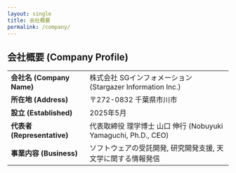 ```yaml
---
layout: single
title: 会社概要
permalink: /company/
---
```


## 会社概要 (Company Profile)

| | |
|:--|:--|
| **会社名 (Company Name)** | 株式会社 SGインフォメーション (Stargazer Information Inc.) |
| **所在地 (Address)** | 〒272-0832 千葉県市川市 |
| **設立 (Established)** | 2025年5月 |
| **代表者 (Representative)** | 代表取締役 理学博士 山口 伸行 (Nobuyuki Yamaguchi, Ph.D., CEO) |
| **事業内容 (Business)** | ソフトウェアの受託開発, 研究開発支援, 天文学に関する情報発信 |
